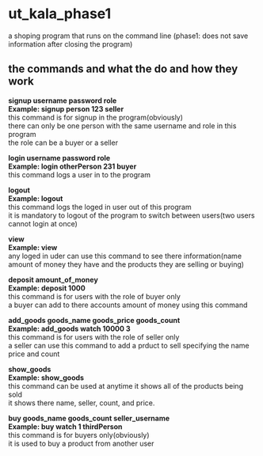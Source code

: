 # ut_kala_phase1
a shoping program that runs on the command line (phase1: does not save information after closing the program)

## the commands and what the do and how they work

**signup username password role**\
**Example: signup person 123 seller**\
this command is for signup in the program(obviously) \
there can only be one person with the same username and role in this program \
the role can be a buyer or a seller 

**login username password role**\
**Example: login otherPerson 231 buyer**\
this command logs a user in to the program 

**logout**\
**Example: logout**\
this command logs the loged in user out of this program \
it is mandatory to logout of the program to switch between users(two users cannot login at once) 

**view**\
**Example: view**\
any loged in uder can use this command to see there information(name amount of money they have and the products they are selling or buying) 

**deposit amount_of_money**\
**Example: deposit 1000**\
this command is for users with the role of buyer only \
a buyer can add to there accounts amount of money using this command 

**add_goods goods_name goods_price goods_count**\
**Example: add_goods watch 10000 3**\
this command is for users with the role of seller only \
a seller can use this command to add a prduct to sell specifying the name price and count 

**show_goods**\
**Example: show_goods**\
this command can be used at anytime it shows all of the products being sold \
it shows there name, seller, count, and  price. 

**buy goods_name goods_count seller_username**\
**Example: buy watch 1 thirdPerson**\
this command is for buyers only(obviously)\
it is used to buy a product from another user


